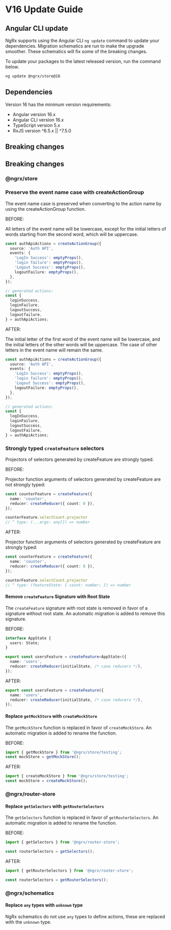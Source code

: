# V16 Update Guide

## Angular CLI update

NgRx supports using the Angular CLI `ng update` command to update your dependencies. Migration schematics are run to make the upgrade smoother. These schematics will fix some of the breaking changes.

To update your packages to the latest released version, run the command below.

```sh
ng update @ngrx/store@16
```

## Dependencies

Version 16 has the minimum version requirements:

- Angular version 16.x
- Angular CLI version 16.x
- TypeScript version 5.x
- RxJS version ^6.5.x || ^7.5.0

## Breaking changes


## Breaking changes

### @ngrx/store

### Preserve the event name case with createActionGroup

The event name case is preserved when converting to the action name by using the createActionGroup function.

BEFORE:

All letters of the event name will be lowercase, except for the initial letters of words starting from the second word, which will be uppercase.

```ts
const authApiActions = createActionGroup({
  source: 'Auth API',
  events: {
    'LogIn Success': emptyProps(),
    'login failure': emptyProps(),
    'Logout Success': emptyProps(),
    logoutFailure: emptyProps(),
  },
});

// generated actions:
const {
  loginSuccess,
  loginFailure,
  logoutSuccess,
  logoutfailure,
} = authApiActions;
```

AFTER:

The initial letter of the first word of the event name will be lowercase, and the initial letters of the other words will be uppercase. The case of other letters in the event name will remain the same.

```ts
const authApiActions = createActionGroup({
  source: 'Auth API',
  events: {
    'LogIn Success': emptyProps(),
    'login failure': emptyProps(),
    'Logout Success': emptyProps(),
    logoutFailure: emptyProps(),
  },
});

// generated actions:
const {
  logInSuccess,
  loginFailure,
  logoutSuccess,
  logoutFailure,
} = authApiActions;
```

### Strongly typed `createFeature` selectors

Projectors of selectors generated by createFeature are strongly typed.

BEFORE:

Projector function arguments of selectors generated by createFeature are not strongly typed:

```ts
const counterFeature = createFeature({
  name: 'counter',
  reducer: createReducer({ count: 0 }),
});

counterFeature.selectCount.projector
// ^ type: (...args: any[]) => number
```

AFTER:

Projector function arguments of selectors generated by createFeature are strongly typed:

```ts
const counterFeature = createFeature({
  name: 'counter',
  reducer: createReducer({ count: 0 }),
});

counterFeature.selectCount.projector
// ^ type: (featureState: { count: number; }) => number
```


#### Remove `createFeature` Signature with Root State

The `createFeature` signature with root state is removed in favor of a signature without root state.
An automatic migration is added to remove this signature.

BEFORE:

```ts
interface AppState {
  users: State;
}

export const usersFeature = createFeature<AppState>({
  name: 'users',
  reducer: createReducer(initialState, /* case reducers */),
});
```

AFTER:

```ts
export const usersFeature = createFeature({
  name: 'users',
  reducer: createReducer(initialState, /* case reducers */),
});
```

#### Replace `getMockStore` with `createMockStore`

The `getMockStore` function is replaced in favor of `createMockStore`.
An automatic migration is added to rename the function.

BEFORE:

```ts
import { getMockStore } from '@ngrx/store/testing';
const mockStore = getMockStore();
```

AFTER:

```ts
import { createMockStore } from '@ngrx/store/testing';
const mockStore = createMockStore();
```


### @ngrx/router-store

#### Replace `getSelectors` with `getRouterSelectors`

The `getSelectors` function is replaced in favor of `getRouterSelectors`.
An automatic migration is added to rename the function.

BEFORE:

```ts
import { getSelectors } from '@ngrx/router-store';

const routerSelectors = getSelectors();
```

AFTER:

```ts
import { getRouterSelectors } from '@ngrx/router-store';

const routerSelectors = getRouterSelectors();
```


### @ngrx/schematics

#### Replace `any` types with `unknown` type

NgRx schematics do not use `any` types to define actions, these are replaced with the `unknown` type.
